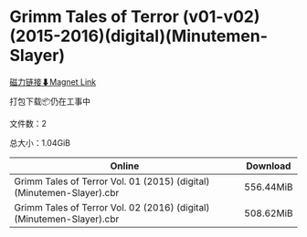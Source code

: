 # Grimm Tales of Terror (v01-v02)(2015-2016)(digital)(Minutemen-Slayer)

[磁力链接⬇Magnet Link](magnet:?xt=urn:btih:063f2f00376dbf50be940561e6062c2196478a3a&dn=Grimm%20Tales%20of%20Terror%20%28v01-v02%29%282015-2016%29%28digital%29%28Minutemen-Slayer%29)

打包下载📦仍在工事中

文件数：2

总大小：1.04GiB

Online | Download
--- | ---
Grimm Tales of Terror Vol. 01 (2015) (digital) (Minutemen-Slayer).cbr | 556.44MiB
Grimm Tales of Terror Vol. 02 (2016) (digital) (Minutemen-Slayer).cbr | 508.62MiB
